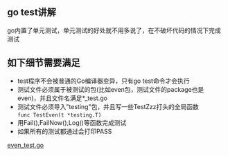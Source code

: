 ## go test讲解
go内置了单元测试，单元测试的好处就不用多说了，在不破坏代码的情况下完成测试
## 如下细节需要满足
- test程序不会被普通的Go编译器变异，只有go test命令才会执行
- 测试文件必须属于被测试的包(比如even包，测试文件的package也是even)，并且文件名满足*_test.go
- 测试文件必须导入"testing"包，并且写一些TestZzz打头的全局函数  
 `func TestEven(t *testing.T)`  
- 用Fail(),FailNow(),Log()等函数完成测试
- 如果所有的测试都通过会打印PASS

[even_test.go](even_test.go)